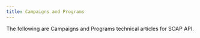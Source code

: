 ```yaml
---
title: Campaigns and Programs
---
```


The following are Campaigns and Programs technical articles for SOAP API.
